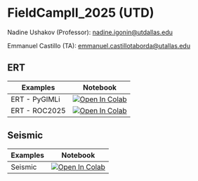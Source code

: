 # FieldCampII_2025 (UTD)

Nadine Ushakov (Professor):  nadine.igonin@utdallas.edu

Emmanuel Castillo (TA): emmanuel.castillotaborda@utallas.edu


## ERT

| Examples | Notebook  |
|---|---|
| ERT - PyGIMLi| [![Open In Colab](https://colab.research.google.com/assets/colab-badge.svg)](https://colab.research.google.com/github/ecastillot/FieldCampII_2025/blob/main/examples/ert/ert_pygimli.ipynb) |
| ERT - ROC2025| [![Open In Colab](https://colab.research.google.com/assets/colab-badge.svg)](https://colab.research.google.com/github/ecastillot/FieldCampII_2025/blob/main/examples/ert/ert_ROC2025.ipynb) |

## Seismic

| Examples | Notebook  |
|---|---|
| Seismic| [![Open In Colab](https://colab.research.google.com/assets/colab-badge.svg)](https://colab.research.google.com/github/ecastillot/FieldCampII_2025/blob/main/examples/seismic/seismic_visual.ipynb) |